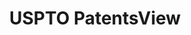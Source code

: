 ---
bigquery: https://console.cloud.google.com/bigquery?p=patents-public-data&d=patentsview&page=dataset
citation: Attribution should be given to PatentsView for use, distribution, or derivative
  works.
code: https://github.com/CSSIP-AIR/PatentsView-Code-Snippets/
contributors: USPTO
cost: None
description: 'PatentsView includes US patent data including raw data (summaries, applications,
  pregrant applications), disambugations of inventors and assignees, and inventor
  gender estimates.  Also foreign priority data, # of figures and sheets, and government
  interest statements.'
documentation: https://patentsview.org/query/builder-faqs
last_edit: Mon, 04 Apr 2022 19:02:57 GMT
location: https://patentsview.org/
maintained_by: USPTO
record_creation_timestamp: 12/2/2020 17:20:46
schema_fields: '[''rawassignee_id'', ''disamb_inventor_id_20190820'', ''series_code'',
  ''subcategory_id'', ''applicant_type'', ''withdrawn'', ''subgroup_id'', ''text'',
  ''abstract'', ''num_claims'', ''_102_date'', ''disamb_inventor_id_20170808'', ''mainclass_id'',
  ''main_group'', ''disamb_inventor_id_20191008'', ''section_id'', ''date'', ''type'',
  ''longitude'', ''disamb_assignee_id_20191008'', ''disamb_assignee_id_20200630'',
  ''action_date'', ''classification_value'', ''ipc_class'', ''group'', ''rawinventor_id'',
  ''disamb_inventor_id_20171226'', ''disamb_inventor_id_20181127'', ''sequence'',
  ''disamb_assignee_id_20200929'', ''county'', ''gi_statement'', ''doctype'', ''state_fips'',
  ''lawyer_id'', ''city'', ''male'', ''exemplary'', ''ipc_version_indicator'', ''deceased'',
  ''organization'', ''name_first'', ''country'', ''disclaimer_date'', ''number'',
  ''latlong'', ''state'', ''num_sheets'', ''disamb_inventor_id_20180528'', ''status'',
  ''assignee_id'', ''term_disclaimer'', ''citation_id'', ''reldocno'', ''country_transformed'',
  ''disamb_inventor_id_20171003'', ''county_fips'', ''disamb_assignee_id_20181127'',
  ''num_figures'', ''level_two'', ''level_three'', ''subsection_id'', ''category'',
  ''subclass_id'', ''group_id'', ''fname'', ''disamb_inventor_id_20170307'', ''attribution_status'',
  ''disamb_inventor_id_20190312'', ''application_id'', ''f102_date'', ''symbol_position'',
  ''rel_id'', ''contract_award_number'', ''length'', ''f371_date'', ''classification_level'',
  ''disamb_assignee_id_20190312'', ''category_id'', ''term_grant'', ''classification_data_source'',
  ''disamb_assignee_id_20191231'', ''disamb_inventor_id_20191231'', ''disamb_inventor_id_20200929'',
  ''disamb_inventor_id_20200331'', ''section'', ''lapse_of_patent'', ''name_last'',
  ''disamb_assignee_id_20200331'', ''latitude'', ''organization_id'', ''variety'',
  ''patent_id'', ''male_flag'', ''id'', ''disamb_inventor_id_20200630'', ''disamb_inventor_id_20201229'',
  ''role'', ''rule_47'', ''relkind'', ''location_id'', ''latin_name'', ''num'', ''title'',
  ''subgroup'', ''field_id'', ''field_title'', ''doc_type'', ''inventor_id'', ''level_one'',
  ''disamb_assignee_id_20190820'', ''designation'', ''kind'', ''filename'', ''classification_status'',
  ''publication_number'', ''subclass'', ''_371_date'', ''uuid'', ''lname'', ''name'',
  ''dependent'', ''sector_title'', ''rawlocation_id'', ''term_extension'']'
shortname: patentsview
tags:
- disambiguation
- United States
- gender
terms_of_use: Creative Commons Attribution 4.0 International License.
timeframe: 1963-1999
title: USPTO PatentsView
uuid: cf1780b1-e265-4e49-8d1d-83b9cfe0fd9a
---